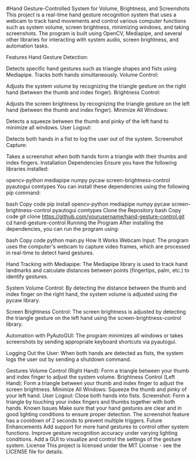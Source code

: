 #Hand Gesture-Controlled System for Volume, Brightness, and Screenshots
This project is a real-time hand gesture recognition system that uses a webcam to track hand movements and control various computer functions such as system volume, screen brightness, minimizing windows, and taking screenshots. The program is built using OpenCV, Mediapipe, and several other libraries for interacting with system audio, screen brightness, and automation tasks.

Features
Hand Gesture Detection:

Detects specific hand gestures such as triangle shapes and fists using Mediapipe.
Tracks both hands simultaneously.
Volume Control:

Adjusts the system volume by recognizing the triangle gesture on the right hand (between the thumb and index finger).
Brightness Control:

Adjusts the screen brightness by recognizing the triangle gesture on the left hand (between the thumb and index finger).
Minimize All Windows:

Detects a squeeze between the thumb and pinky of the left hand to minimize all windows.
User Logout:

Detects both hands in a fist to log the user out of the system.
Screenshot Capture:

Takes a screenshot when both hands form a triangle with their thumbs and index fingers.
Installation
Dependencies
Ensure you have the following libraries installed:

opencv-python
mediapipe
numpy
pycaw
screen-brightness-control
pyautogui
comtypes
You can install these dependencies using the following pip command:

bash
Copy code
pip install opencv-python mediapipe numpy pycaw screen-brightness-control pyautogui comtypes
Clone the Repository
bash
Copy code
git clone https://github.com/yourusername/hand-gesture-control.git
cd hand-gesture-control
Running the Program
After installing the dependencies, you can run the program using:

bash
Copy code
python main.py
How It Works
Webcam Input: The program uses the computer's webcam to capture video frames, which are processed in real-time to detect hand gestures.

Hand Tracking with Mediapipe: The Mediapipe library is used to track hand landmarks and calculate distances between points (fingertips, palm, etc.) to identify gestures.

System Volume Control: By detecting the distance between the thumb and index finger on the right hand, the system volume is adjusted using the pycaw library.

Screen Brightness Control: The screen brightness is adjusted by detecting the triangle gesture on the left hand using the screen-brightness-control library.

Automation with PyAutoGUI: The program minimizes all windows or takes screenshots by sending appropriate keyboard shortcuts via pyautogui.

Logging Out the User: When both hands are detected as fists, the system logs the user out by sending a shutdown command.

Gestures
Volume Control (Right Hand): Form a triangle between your thumb and index finger to adjust the system volume.
Brightness Control (Left Hand): Form a triangle between your thumb and index finger to adjust the screen brightness.
Minimize All Windows: Squeeze the thumb and pinky of your left hand.
User Logout: Close both hands into fists.
Screenshot: Form a triangle by touching your index fingers and thumbs together with both hands.
Known Issues
Make sure that your hand gestures are clear and in good lighting conditions to ensure proper detection.
The screenshot feature has a cooldown of 2 seconds to prevent multiple triggers.
Future Enhancements
Add support for more hand gestures to control other system functions.
Improve gesture recognition accuracy under varying lighting conditions.
Add a GUI to visualize and control the settings of the gesture system.
License
This project is licensed under the MIT License - see the LICENSE file for details.
